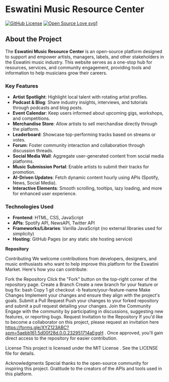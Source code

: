 # Eswatini Music Resource Center

[![GitHub License](https://img.shields.io/badge/license-MIT-blue.svg)](https://github.com/swazijiveai/Industry-Resource/blob/main/LICENSE)
[![Open Source Love svg1](https://badges.frapsoft.com/os/v1/open-source.svg?v=103)](https://github.com/ellerbrock/open-source-badges/)

## About the Project

The **Eswatini Music Resource Center** is an open-source platform designed to support and empower artists, managers, labels, and other stakeholders in the Eswatini music industry. This website serves as a one-stop hub for resources, services, and community engagement, providing tools and information to help musicians grow their careers.

### Key Features

- **Artist Spotlight**: Highlight local talent with rotating artist profiles.
- **Podcast & Blog**: Share industry insights, interviews, and tutorials through podcasts and blog posts.
- **Event Calendar**: Keep users informed about upcoming gigs, workshops, and competitions.
- **Merchandise Store**: Allow artists to sell merchandise directly through the platform.
- **Leaderboard**: Showcase top-performing tracks based on streams or votes.
- **Forum**: Foster community interaction and collaboration through discussion threads.
- **Social Media Wall**: Aggregate user-generated content from social media platforms.
- **Music Submission Portal**: Enable artists to submit their tracks for promotion.
- **AI-Driven Updates**: Fetch dynamic content hourly using APIs (Spotify, News, Social Media).
- **Interactive Elements**: Smooth scrolling, tooltips, lazy loading, and more for enhanced user experience.

### Technologies Used

- **Frontend**: HTML, CSS, JavaScript
- **APIs**: Spotify API, NewsAPI, Twitter API
- **Frameworks/Libraries**: Vanilla JavaScript (no external libraries used for simplicity)
- **Hosting**: GitHub Pages (or any static site hosting service)

 **Repository**
  
Contributing
We welcome contributions from developers, designers, and music enthusiasts who want to help improve this platform for the Eswatini Market. Here's how you can contribute:

Fork the Repository
Click the "Fork" button on the top-right corner of the repository page.
Create a Branch
Create a new branch for your feature or bug fix:
bash
Copy
1
git checkout -b feature/your-feature-name
Make Changes
Implement your changes and ensure they align with the project's goals.
Submit a Pull Request
Push your changes to your forked repository and submit a pull request detailing your changes.
Join the Community
Engage with the community by participating in discussions, suggesting new features, or reporting bugs.
Request Invitation to the Repository
If you'd like to become a collaborator on this project, please request an invitation here https://forms.gle/XYZ123ABC?spm=5aebb161.5d00f28d.0.0.232951714aEggH  . Once approved, you'll gain direct access to the repository for easier contribution.

License
This project is licensed under the MIT License . See the LICENSE file for details.

Acknowledgments
Special thanks to the open-source community for inspiring this project.
Gratitude to the creators of the APIs and tools used in this platform.
  
